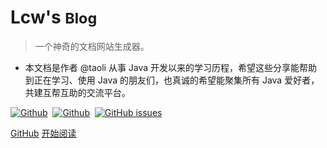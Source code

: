 <!-- _coverpage.md -->

# Lcw's <small>Blog</small>

> 一个神奇的文档网站生成器。

- 本文档是作者 @taoli 从事 Java 开发以来的学习历程，希望这些分享能帮助到正在学习、使用 Java 的朋友们，也真诚的希望能聚集所有 Java 爱好者，共建互帮互助的交流平台。

 [![Github](https://img.shields.io/github/forks/2823602869/lcws?style=social)](https://github.com/2823602869/lcws/fork)&nbsp;&nbsp;[![Github](https://img.shields.io/github/stars/2823602869/lcws?style=social)](https://github.com/2823602869/lcws/stargazers)&nbsp;&nbsp;[![GitHub issues](https://img.shields.io/github/issues/badges/shields?color=green)](https://github.com/2823602869/lcws/issues)

[GitHub](https://github.com/2823602869/lcws/)
[开始阅读](/README)
